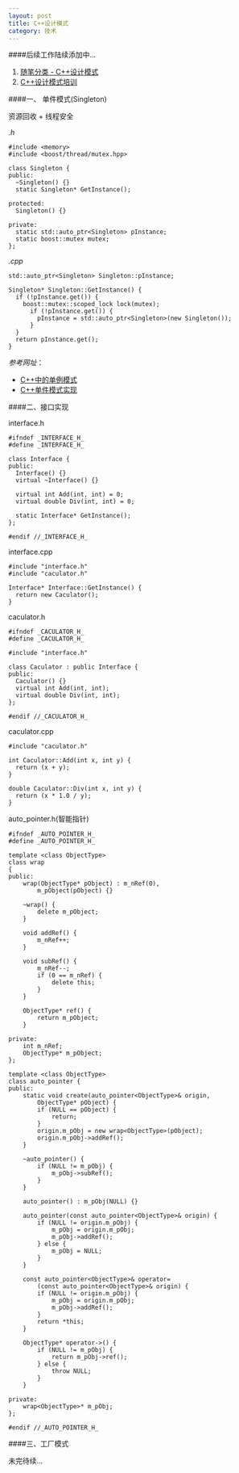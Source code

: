```yaml
---
layout: post
title: C++设计模式
category: 技术
---
```


####后续工作陆续添加中...

1. [随笔分类 - C++设计模式](http://www.cnblogs.com/wanggary/category/294620.html "Markdown")
2. [C++设计模式培训](http://www.info-soft.cn/e/action/ShowInfo.php?classid=108&id=1080 "Markdown")

####一、 单件模式(Singleton)

资源回收 + 线程安全

*.h*

```
#include <memory>
#include <boost/thread/mutex.hpp>

class Singleton {
public:
  ~Singleton() {}
  static Singleton* GetInstance();

protected:
  Singleton() {}

private:
  static std::auto_ptr<Singleton> pInstance;
  static boost::mutex mutex;
};
```

*.cpp*

```
std::auto_ptr<Singleton> Singleton::pInstance;

Singleton* Singleton::GetInstance() {
  if (!pInstance.get()) {
    boost::mutex::scoped_lock lock(mutex);
      if (!pInstance.get()) {
        pInstance = std::auto_ptr<Singleton>(new Singleton());
      }
  }
  return pInstance.get();
}
```

*参考网址*：

* [C++中的单例模式](http://blog.csdn.net/hackbuteer1/article/details/7460019 "singleton")
* [C++单件模式实现](http://www.360doc.com/content/13/1021/17/12892305_323079174.shtml "singleton")

####二、接口实现

interface.h

```
#ifndef _INTERFACE_H_
#define _INTERFACE_H_

class Interface {
public:
  Interface() {}
  virtual ~Interface() {}

  virtual int Add(int, int) = 0;
  virtual double Div(int, int) = 0;

  static Interface* GetInstance();
};

#endif //_INTERFACE_H_
```

interface.cpp

```
#include "interface.h"
#include "caculator.h"

Interface* Interface::GetInstance() {
  return new Caculator();
}
```

caculator.h

```
#ifndef _CACULATOR_H_
#define _CACULATOR_H_

#include "interface.h"

class Caculator : public Interface {
public:
  Caculator() {}
  virtual int Add(int, int);
  virtual double Div(int, int);
};

#endif //_CACULATOR_H_
```

caculator.cpp

```
#include "caculator.h"

int Caculator::Add(int x, int y) {
  return (x + y);
}

double Caculator::Div(int x, int y) {
  return (x * 1.0 / y);
}
```

auto_pointer.h(智能指针)

```
#ifndef _AUTO_POINTER_H_
#define _AUTO_POINTER_H_

template <class ObjectType>
class wrap
{
public:
	wrap(ObjectType* pObject) : m_nRef(0),
		m_pObject(pObject) {}

	~wrap() {
		delete m_pObject;
	}

	void addRef() {
		m_nRef++;
	}

	void subRef() {
		m_nRef--;
		if (0 == m_nRef) {
			delete this;
		}
	}

	ObjectType* ref() {
		return m_pObject;
	}

private:
	int m_nRef;
	ObjectType* m_pObject;
};

template <class ObjectType>
class auto_pointer {
public:
	static void create(auto_pointer<ObjectType>& origin,
		ObjectType* pObject) {
		if (NULL == pObject) {
			return;
		}
		origin.m_pObj = new wrap<ObjectType>(pObject);
		origin.m_pObj->addRef();
	}

	~auto_pointer() {
		if (NULL != m_pObj) {
			m_pObj->subRef();
		}
	}

	auto_pointer() : m_pObj(NULL) {}

	auto_pointer(const auto_pointer<ObjectType>& origin) {
		if (NULL != origin.m_pObj) {
			m_pObj = origin.m_pObj;
			m_pObj->addRef();
		} else {
			m_pObj = NULL;
		}
	}

	const auto_pointer<ObjectType>& operator=
		(const auto_pointer<ObjectType>& origin) {
		if (NULL != origin.m_pObj) {
			m_pObj = origin.m_pObj;
			m_pObj->addRef();
		}
		return *this;
	}

	ObjectType* operator->() {
		if (NULL != m_pObj) {
			return m_pObj->ref();
		} else {
			throw NULL;
		}
	}

private:
	wrap<ObjectType>* m_pObj;
};

#endif //_AUTO_POINTER_H_
```

####三、工厂模式

未完待续...
